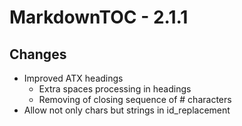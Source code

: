 # MarkdownTOC - 2.1.1

## Changes

- Improved ATX headings
    - Extra spaces processing in headings
    - Removing of closing sequence of # characters
- Allow not only chars but strings in id_replacement
